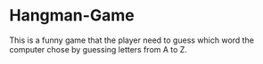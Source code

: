# Hangman-Game

This is a funny game that the player need to guess which word the computer chose by guessing letters from A to Z.
